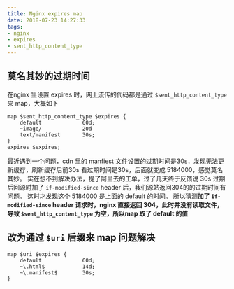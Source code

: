 ```yaml
---
title: Nginx expires map
date: 2018-07-23 14:27:33
tags:
- nginx
- expires
- sent_http_content_type
---
```


## 莫名其妙的过期时间

在nginx 里设置 expires 时，网上流传的代码都是通过 `$sent_http_content_type` 来 map，大概如下
```nginx
map $sent_http_content_type $expires {
    default             60d;
    ~image/             20d
    text/manifest       30s;
}
expires $expires;
```
最近遇到一个问题，cdn 里的 manfiest 文件设置的过期时间是30s，发现无法更新缓存，刷新缓存后前30s 看过期时间是30s，后面就变成 5184000，感觉莫名其妙。
实在想不到解决办法，提了阿里去的工单，过了几天终于反馈说 30s 过期后回源时加了 `if-modified-since` header 后，我们源站返回304的的过期时间有问题。
这时才发现这个 5184000 是上面的 default 的时间。
所以猜测**加了 `if-modified-since` header 请求时，nginx 直接返回 304，此时并没有读取文件，导致 `$sent_http_content_type` 为空，所以map 取了 default 的值**

## 改为通过 `$uri` 后缀来 map 问题解决
```nginx 
map $uri $expires {
    default             60d;
    ~\.html$            14d;
    ~\.manifest$        30s;
}
```